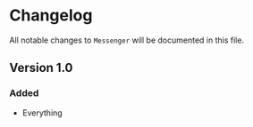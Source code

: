# Changelog

All notable changes to `Messenger` will be documented in this file.

## Version 1.0

### Added
- Everything
